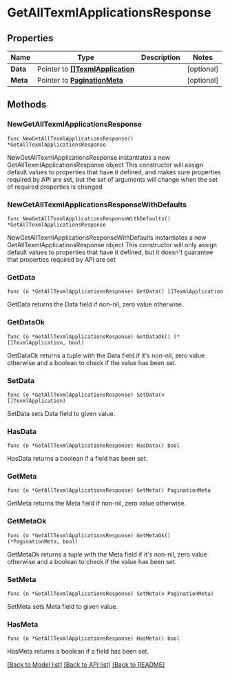 # GetAllTexmlApplicationsResponse

## Properties

Name | Type | Description | Notes
------------ | ------------- | ------------- | -------------
**Data** | Pointer to [**[]TexmlApplication**](TexmlApplication.md) |  | [optional] 
**Meta** | Pointer to [**PaginationMeta**](PaginationMeta.md) |  | [optional] 

## Methods

### NewGetAllTexmlApplicationsResponse

`func NewGetAllTexmlApplicationsResponse() *GetAllTexmlApplicationsResponse`

NewGetAllTexmlApplicationsResponse instantiates a new GetAllTexmlApplicationsResponse object
This constructor will assign default values to properties that have it defined,
and makes sure properties required by API are set, but the set of arguments
will change when the set of required properties is changed

### NewGetAllTexmlApplicationsResponseWithDefaults

`func NewGetAllTexmlApplicationsResponseWithDefaults() *GetAllTexmlApplicationsResponse`

NewGetAllTexmlApplicationsResponseWithDefaults instantiates a new GetAllTexmlApplicationsResponse object
This constructor will only assign default values to properties that have it defined,
but it doesn't guarantee that properties required by API are set

### GetData

`func (o *GetAllTexmlApplicationsResponse) GetData() []TexmlApplication`

GetData returns the Data field if non-nil, zero value otherwise.

### GetDataOk

`func (o *GetAllTexmlApplicationsResponse) GetDataOk() (*[]TexmlApplication, bool)`

GetDataOk returns a tuple with the Data field if it's non-nil, zero value otherwise
and a boolean to check if the value has been set.

### SetData

`func (o *GetAllTexmlApplicationsResponse) SetData(v []TexmlApplication)`

SetData sets Data field to given value.

### HasData

`func (o *GetAllTexmlApplicationsResponse) HasData() bool`

HasData returns a boolean if a field has been set.

### GetMeta

`func (o *GetAllTexmlApplicationsResponse) GetMeta() PaginationMeta`

GetMeta returns the Meta field if non-nil, zero value otherwise.

### GetMetaOk

`func (o *GetAllTexmlApplicationsResponse) GetMetaOk() (*PaginationMeta, bool)`

GetMetaOk returns a tuple with the Meta field if it's non-nil, zero value otherwise
and a boolean to check if the value has been set.

### SetMeta

`func (o *GetAllTexmlApplicationsResponse) SetMeta(v PaginationMeta)`

SetMeta sets Meta field to given value.

### HasMeta

`func (o *GetAllTexmlApplicationsResponse) HasMeta() bool`

HasMeta returns a boolean if a field has been set.


[[Back to Model list]](../README.md#documentation-for-models) [[Back to API list]](../README.md#documentation-for-api-endpoints) [[Back to README]](../README.md)


